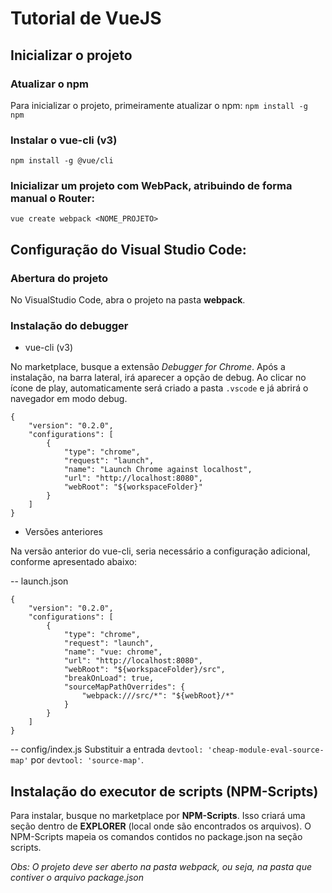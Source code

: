 # Tutorial de VueJS

## Inicializar o projeto
### Atualizar o npm
Para inicializar o projeto, primeiramente atualizar o npm:
`npm install -g npm`

### Instalar o vue-cli (v3)
`npm install -g @vue/cli`

### Inicializar um projeto com WebPack, atribuindo de forma manual o Router:
`vue create webpack <NOME_PROJETO>`

## Configuração do Visual Studio Code:
### Abertura do projeto
No VisualStudio Code, abra o projeto na pasta **webpack**.

### Instalação do debugger
- vue-cli (v3)

No marketplace, busque a extensão *Debugger for Chrome*. Após a instalação, na barra lateral, irá aparecer a opção de debug.
Ao clicar no ícone de play, automaticamente será criado a pasta `.vscode` e já abrirá o navegador em modo debug.

```
{
    "version": "0.2.0",
    "configurations": [
        {
            "type": "chrome",
            "request": "launch",
            "name": "Launch Chrome against localhost",
            "url": "http://localhost:8080",
            "webRoot": "${workspaceFolder}"
        }
    ]
}
```
- Versões anteriores

Na versão anterior do vue-cli, seria necessário a configuração adicional, conforme apresentado abaixo:

-- launch.json
```
{
    "version": "0.2.0",
    "configurations": [
        {
            "type": "chrome",
            "request": "launch",
            "name": "vue: chrome",
            "url": "http://localhost:8080",
            "webRoot": "${workspaceFolder}/src",
            "breakOnLoad": true,
            "sourceMapPathOverrides": {
                "webpack:///src/*": "${webRoot}/*"
            }
        }
    ]
}
```

-- config/index.js
Substituir a entrada `devtool: 'cheap-module-eval-source-map'` por `devtool: 'source-map'`.

## Instalação do executor de scripts (NPM-Scripts)
Para instalar, busque no marketplace por **NPM-Scripts**.
Isso criará uma seção dentro de **EXPLORER** (local onde são encontrados os arquivos).
O NPM-Scripts mapeia os comandos contidos no package.json na seção scripts.

*Obs: O projeto deve ser aberto na pasta webpack, ou seja, na pasta que contiver o arquivo package.json*

